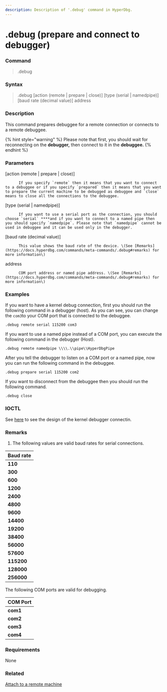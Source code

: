 ```yaml
---
description: Description of '.debug' command in HyperDbg.
---
```


# .debug \(prepare and connect to debugger\)

### Command

> .debug

### Syntax

> .debug \[action \(remote \| prepare \| close\)\] \[type \(serial \| namedpipe\)\] \[baud rate \(decimal value\)\] address

### Description

This command prepares debuggee for a remote connection or connects to a remote debuggee.

{% hint style="warning" %}
Please note that first, you should wait for reconnecting on the **debugger,** then connect to it in the **debuggee.**
{% endhint %}

### Parameters

\[action \(remote \| prepare \| close\)\]

          If you specify `remote` then it means that you want to connect to a debuggee or if you specify `prepared` then it means that you want to prepare the current machine to be debugged as debuggee and `close` means to close all the connections to the debuggee.

\[type \(serial \| namedpipe\)\]

          If you want to use a serial port as the connection, you should choose `serial` ****and if you want to connect to a named pipe then you should specify `namedpipe`. Please note that `namedpipe` cannot be used in debuggee and it can be used only in the debugger.

\[baud rate \(decimal value\)\]

          This value shows the baud rate of the device. \(See [Remarks](https://docs.hyperdbg.com/commands/meta-commands/.debug#remarks) for more information\)

address

          COM port address or named pipe address. \(See [Remarks](https://docs.hyperdbg.com/commands/meta-commands/.debug#remarks) for more information\)

### Examples

If you want to have a kernel debug connection, first you should run the following command in a debugger \(host\). As you can see, you can change the `com3`to your COM port that is connected to the debuggee. 

```text
.debug remote serial 115200 com3
```

If you want to use a named pipe instead of a COM port, you can execute the following command in the debugger \(Host\).

```text
.debug remote namedpipe \\\\.\\pipe\\HyperDbgPipe
```

After you tell the debugger to listen on a COM port or a named pipe, now you can run the following command in the debuggee.

```text
.debug prepare serial 115200 com2
```

If you want to disconnect from the debuggee then you should run the following command.

```text
.debug close
```

### IOCTL

See [here](https://docs.hyperdbg.com/design/debugger-internals/kernel-debugger/connection) to see the design of the kernel debugger connectin.

### **Remarks**

1. The following values are valid baud rates for serial connections.

| Baud rate |
| :--- |
| **110** |
| **300** |
| **600** |
| **1200** |
| **2400** |
| **4800** |
| **9600** |
| **14400** |
| **19200** |
| **38400** |
| **56000** |
| **57600** |
| **115200** |
| **128000** |
| **256000** |

The following COM ports are valid for debugging.

| COM Port |
| :--- |
| **com1** |
| **com2** |
| **com3** |
| **com4** |

### Requirements

None

### Related

[Attach to a remote machine](https://docs.hyperdbg.com/getting-started/attach-to-hyperdbg/attach-to-remote-machine)

